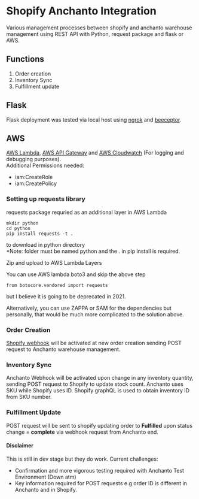 # Shopify Anchanto Integration
Various management processes between shopify and anchanto warehouse management using REST API with Python, request package and flask or AWS. 

## Functions
1. Order creation
2. Inventory Sync
3. Fulfillment update

## Flask
Flask deployment was tested via local host using [ngrok](https://ngrok.com/) and [beeceptor](https://beeceptor.com/). 

## AWS
[AWS Lambda](https://docs.aws.amazon.com/lambda/latest/dg/lambda-python.html),
[AWS API Gateway](https://docs.aws.amazon.com/apigateway/latest/developerguide/getting-started.html) and 
[AWS Cloudwatch](https://aws.amazon.com/cloudwatch/) (For logging and debugging purposes). <br>
Additional Permissions needed:
* iam:CreateRole
* iam:CreatePolicy

### Setting up requests library
requests package requried as an additional layer in AWS Lambda
```
mkdir python
cd python
pip install requests -t .
``` 
to download in python directory <br>
*Note: folder must be named python and the . in pip install is required.

Zip and upload to AWS Lambda Layers

You can use AWS lambda boto3 and skip the above step
```
from botocore.vendored import requests
```
but I believe it is going to be deprecated in 2021. 

Alternatively, you can use ZAPPA or SAM for the dependencies but personally, that would be much more complicated to the solution above. 

### Order Creation
[Shopify webhook](https://shopify.dev/tutorials/manage-webhooks) will be activated at new order creation sending POST request to Anchanto warehouse management. 

### Inventory Sync
Anchanto Webhook will be activated upon change in any inventory quantity, sending POST request to Shopify to update stock count.
Anchanto uses SKU while Shopify uses ID. Shopify graphQL is used to obtain inventory ID from SKU number. 

### Fulfillment Update
POST request will be sent to shopify updating order to **Fulfilled** upon status change = **complete** via webhook request from Anchanto end. 

#### Disclaimer
This is still in dev stage but they do work. Current challenges:
- Confirmation and more vigorous testing required with Anchanto Test Environment (Down atm)
- Key information required for POST requests e.g order ID is different in Anchanto and in Shopify. 
